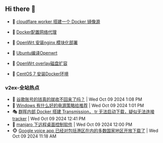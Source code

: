## Hi there 👋

<!--
**dkyg666/dkyg666** is a ✨ _special_ ✨ repository because its `README.md` (this file) appears on your GitHub profile.

Here are some ideas to get you started:

- 🔭 I’m currently working on ...
- 🌱 I’m currently learning ...
- 👯 I’m looking to collaborate on ...
- 🤔 I’m looking for help with ...
- 💬 Ask me about ...
- 📫 How to reach me: ...
- 😄 Pronouns: ...
- ⚡ Fun fact: ...
-->

<!-- BLOG-POST-LIST:START -->
- 🦩 [cloudflare worker 搭建一个 Docker 镜像源](http://blog.1996099.xyz/archives/cloudflare-worker-da-jian-yi-ge-docker-jing-xiang-zhan) 

- 🚦 [Docker配置网络代理](http://blog.1996099.xyz/archives/dockerpei-zhi-wang-luo-dai-li) 

- 🫶 [OpenWrt 安装nginx 模块化部署](http://blog.1996099.xyz/archives/openwrt-an-zhuang-nginx-mo-kuai-hua-bu-shu) 

- 🦄 [Ubuntu编译Openwrt](http://blog.1996099.xyz/archives/ubuntuzi-bian-yi-openwrt) 

- 🐻 [OpenWrt overlay磁盘扩容](http://blog.1996099.xyz/archives/openwrt-overlay) 

- 🤖 [CentOS 7 安装Docker环境](http://blog.1996099.xyz/archives/centos-docker) 
<!-- BLOG-POST-LIST:END -->

### v2ex-全站热点
<!-- v2ex:START -->
- 🥸 [谷歌账号的钱真的就收不回来了吗？](https://www.v2ex.com/t/1078693#reply0) | Wed Oct 09 2024 1:08 PM
- 🤗 [Windows 有什么好的电源策略给推荐](https://www.v2ex.com/t/1078691#reply2) | Wed Oct 09 2024 1:01 PM
- 🎭 [群晖内部 Docker 搭建 Transmission， tr 无法启动下载，疑似无法连接 tracker](https://www.v2ex.com/t/1078686#reply0) | Wed Oct 09 2024 12:41 PM
- 🥷 [manjaro 下远程桌面控制软件](https://www.v2ex.com/t/1078681#reply3) | Wed Oct 09 2024 12:00 PM
- 🐵 [Google voice app 已经对包括港区在内的多数国家地区开放下载了](https://www.v2ex.com/t/1078674#reply7) | Wed Oct 09 2024 11:18 AM<!-- v2ex:END -->

